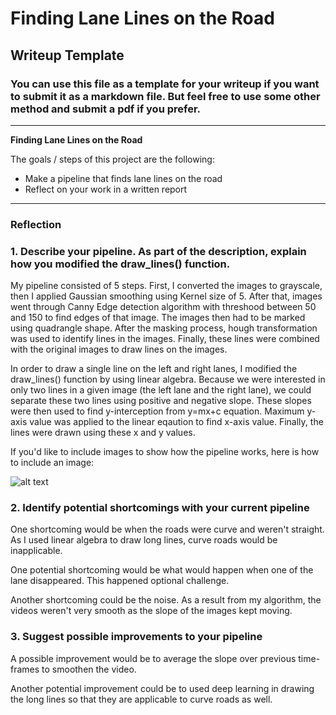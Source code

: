 # **Finding Lane Lines on the Road** 

## Writeup Template

### You can use this file as a template for your writeup if you want to submit it as a markdown file. But feel free to use some other method and submit a pdf if you prefer.

---

**Finding Lane Lines on the Road**

The goals / steps of this project are the following:
* Make a pipeline that finds lane lines on the road
* Reflect on your work in a written report


[//]: # (Image References)

[image1]: ./examples/grayscale.jpg "Grayscale"

---

### Reflection

### 1. Describe your pipeline. As part of the description, explain how you modified the draw_lines() function.

My pipeline consisted of 5 steps. First, I converted the images to grayscale, then I applied Gaussian smoothing using Kernel size of 5. After that, images went through Canny Edge detection algorithm with threshood between 50 and 150 to find edges of that image. The images then had to be marked using quadrangle shape. After the masking process, hough transformation was used to identify lines in the images. Finally, these lines were combined with the original images to draw lines on the images.

In order to draw a single line on the left and right lanes, I modified the draw_lines() function by using linear algebra. Because we were interested in only two lines in a given image (the left lane and the right lane), we could separate these two lines using positive and negative slope. These slopes were then used to find y-interception from y=mx+c equation. Maximum y-axis value was applied to the linear eqaution to find x-axis value. Finally, the lines were drawn using these x and y values.

If you'd like to include images to show how the pipeline works, here is how to include an image: 

![alt text][image1]


### 2. Identify potential shortcomings with your current pipeline

One shortcoming would be when the roads were curve and weren't straight. As I used linear algebra to draw long lines, curve roads would be inapplicable.

One potential shortcoming would be what would happen when one of the lane disappeared. This happened optional challenge.

Another shortcoming could be the noise. As a result from my algorithm, the videos weren't very smooth as the slope of the images kept moving.

### 3. Suggest possible improvements to your pipeline

A possible improvement would be to average the slope over previous time-frames to smoothen the video.

Another potential improvement could be to used deep learning in drawing the long lines so that they are applicable to curve roads as well.
